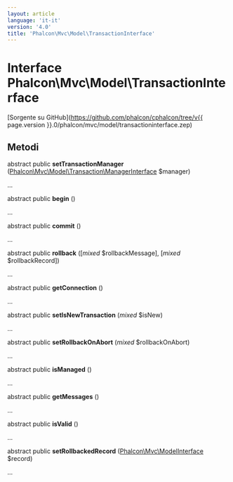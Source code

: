 ```yaml
---
layout: article
language: 'it-it'
version: '4.0'
title: 'Phalcon\Mvc\Model\TransactionInterface'
---
```

# Interface **Phalcon\Mvc\Model\TransactionInterface**

[Sorgente su GitHub](https://github.com/phalcon/cphalcon/tree/v{{ page.version }}.0/phalcon/mvc/model/transactioninterface.zep)

## Metodi

abstract public **setTransactionManager** ([Phalcon\Mvc\Model\Transaction\ManagerInterface](Phalcon_Mvc_Model_Transaction_ManagerInterface) $manager)

...

abstract public **begin** ()

...

abstract public **commit** ()

...

abstract public **rollback** ([*mixed* $rollbackMessage], [*mixed* $rollbackRecord])

...

abstract public **getConnection** ()

...

abstract public **setIsNewTransaction** (*mixed* $isNew)

...

abstract public **setRollbackOnAbort** (*mixed* $rollbackOnAbort)

...

abstract public **isManaged** ()

...

abstract public **getMessages** ()

...

abstract public **isValid** ()

...

abstract public **setRollbackedRecord** ([Phalcon\Mvc\ModelInterface](Phalcon_Mvc_ModelInterface) $record)

...